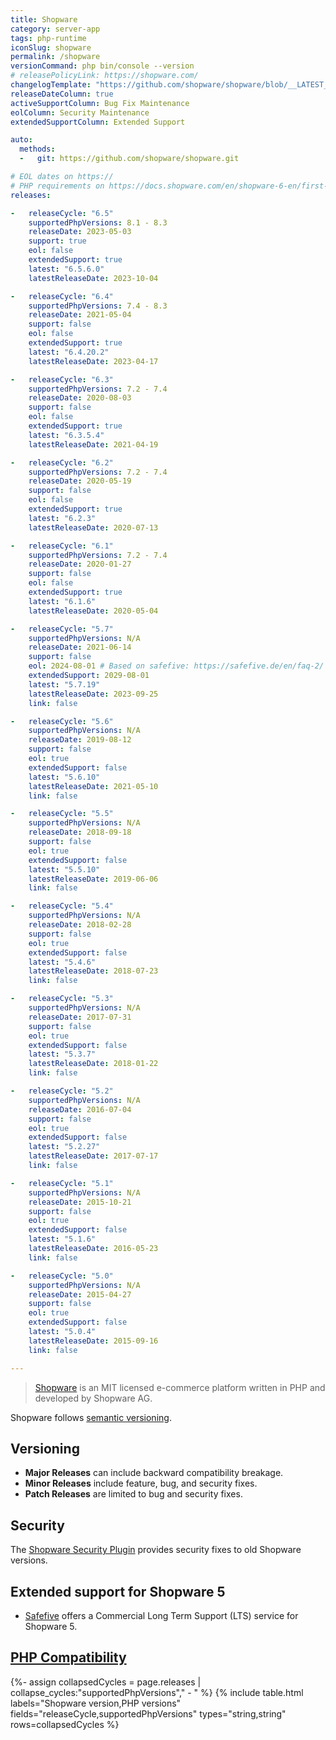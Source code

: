 ```yaml
---
title: Shopware
category: server-app
tags: php-runtime
iconSlug: shopware
permalink: /shopware
versionCommand: php bin/console --version
# releasePolicyLink: https://shopware.com/
changelogTemplate: "https://github.com/shopware/shopware/blob/__LATEST__/CHANGELOG.md"
releaseDateColumn: true
activeSupportColumn: Bug Fix Maintenance
eolColumn: Security Maintenance
extendedSupportColumn: Extended Support

auto:
  methods:
  -   git: https://github.com/shopware/shopware.git

# EOL dates on https://
# PHP requirements on https://docs.shopware.com/en/shopware-6-en/first-steps/system-requirements
releases:

-   releaseCycle: "6.5"
    supportedPhpVersions: 8.1 - 8.3
    releaseDate: 2023-05-03
    support: true
    eol: false
    extendedSupport: true
    latest: "6.5.6.0"
    latestReleaseDate: 2023-10-04

-   releaseCycle: "6.4"
    supportedPhpVersions: 7.4 - 8.3
    releaseDate: 2021-05-04
    support: false
    eol: false
    extendedSupport: true
    latest: "6.4.20.2"
    latestReleaseDate: 2023-04-17

-   releaseCycle: "6.3"
    supportedPhpVersions: 7.2 - 7.4
    releaseDate: 2020-08-03
    support: false
    eol: false
    extendedSupport: true
    latest: "6.3.5.4"
    latestReleaseDate: 2021-04-19

-   releaseCycle: "6.2"
    supportedPhpVersions: 7.2 - 7.4
    releaseDate: 2020-05-19
    support: false
    eol: false
    extendedSupport: true
    latest: "6.2.3"
    latestReleaseDate: 2020-07-13

-   releaseCycle: "6.1"
    supportedPhpVersions: 7.2 - 7.4
    releaseDate: 2020-01-27
    support: false
    eol: false
    extendedSupport: true
    latest: "6.1.6"
    latestReleaseDate: 2020-05-04

-   releaseCycle: "5.7"
    supportedPhpVersions: N/A
    releaseDate: 2021-06-14
    support: false
    eol: 2024-08-01 # Based on safefive: https://safefive.de/en/faq-2/
    extendedSupport: 2029-08-01
    latest: "5.7.19"
    latestReleaseDate: 2023-09-25
    link: false

-   releaseCycle: "5.6"
    supportedPhpVersions: N/A
    releaseDate: 2019-08-12
    support: false
    eol: true
    extendedSupport: false
    latest: "5.6.10"
    latestReleaseDate: 2021-05-10
    link: false

-   releaseCycle: "5.5"
    supportedPhpVersions: N/A
    releaseDate: 2018-09-18
    support: false
    eol: true
    extendedSupport: false
    latest: "5.5.10"
    latestReleaseDate: 2019-06-06
    link: false

-   releaseCycle: "5.4"
    supportedPhpVersions: N/A
    releaseDate: 2018-02-28
    support: false
    eol: true
    extendedSupport: false
    latest: "5.4.6"
    latestReleaseDate: 2018-07-23
    link: false

-   releaseCycle: "5.3"
    supportedPhpVersions: N/A
    releaseDate: 2017-07-31
    support: false
    eol: true
    extendedSupport: false
    latest: "5.3.7"
    latestReleaseDate: 2018-01-22
    link: false

-   releaseCycle: "5.2"
    supportedPhpVersions: N/A
    releaseDate: 2016-07-04
    support: false
    eol: true
    extendedSupport: false
    latest: "5.2.27"
    latestReleaseDate: 2017-07-17
    link: false

-   releaseCycle: "5.1"
    supportedPhpVersions: N/A
    releaseDate: 2015-10-21
    support: false
    eol: true
    extendedSupport: false
    latest: "5.1.6"
    latestReleaseDate: 2016-05-23
    link: false

-   releaseCycle: "5.0"
    supportedPhpVersions: N/A
    releaseDate: 2015-04-27
    support: false
    eol: true
    extendedSupport: false
    latest: "5.0.4"
    latestReleaseDate: 2015-09-16
    link: false

---
```


> [Shopware](https://shopware.com) is an MIT licensed e-commerce platform written in PHP and
> developed by Shopware AG.

Shopware follows [semantic versioning](https://semver.org/).

## Versioning

- **Major Releases** can include backward compatibility breakage.
- **Minor Releases** include feature, bug, and security fixes.
- **Patch Releases** are limited to bug and security fixes.

## Security
The [Shopware Security Plugin](https://store.shopware.com/en/swag575294366635f/shopware-security-plugin.html) provides security fixes to old Shopware versions.

## Extended support for Shopware 5

- [Safefive](https://safefive.de/en/home/) offers a Commercial Long Term Support (LTS) service for Shopware 5.


## [PHP Compatibility](https://docs.shopware.com/en/shopware-6-en/first-steps/system-requirements)

{%- assign collapsedCycles = page.releases | collapse_cycles:"supportedPhpVersions"," - " %}
{% include table.html
labels="Shopware version,PHP versions"
fields="releaseCycle,supportedPhpVersions"
types="string,string"
rows=collapsedCycles %}
